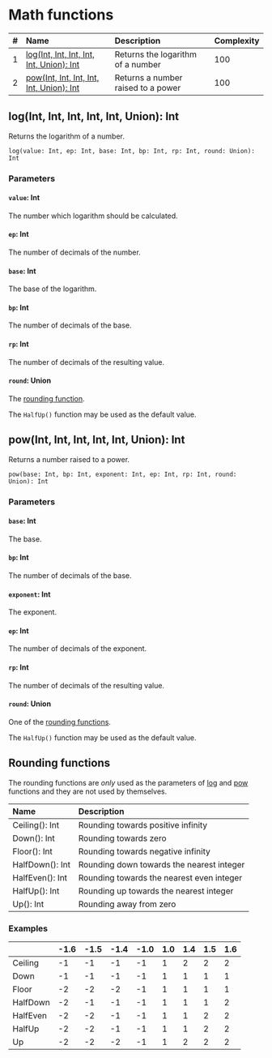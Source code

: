 # Math functions

| # | Name | Description | Complexity |
|:---| :--- | :--- | :--- |
| 1 |[log(Int, Int, Int, Int, Int, Union): Int](#log)| Returns the logarithm of a number | 100 |
| 2 |[pow(Int, Int, Int, Int, Int, Union): Int](#pow) | Returns a number raised to a power| 100 |

## log(Int, Int, Int, Int, Int, Union): Int<a id="log"></a>

Returns the logarithm of a number.

``` ride
log(value: Int, ep: Int, base: Int, bp: Int, rp: Int, round: Union): Int
```

### Parameters

#### `value`: Int

The number which logarithm should be calculated.

#### `ep`: Int

The number of decimals of the number.

#### `base`: Int

The base of the logarithm.

#### `bp`: Int

The number of decimals of the base.

#### `rp`: Int

The number of decimals of the resulting value.

#### `round`: Union

The [rounding function](#rounding-functions).

The `HalfUp()` function may be used as the default value.

## pow(Int, Int, Int, Int, Int, Union): Int<a id="pow"></a>

Returns a number raised to a power.

``` ride
pow(base: Int, bp: Int, exponent: Int, ep: Int, rp: Int, round: Union): Int
```

### Parameters

#### `base`: Int

The base.

#### `bp`: Int

The number of decimals of the base.

#### `exponent`: Int

The exponent.

#### `ep`: Int

The number of decimals of the exponent.

#### `rp`: Int

The number of decimals of the resulting value.

#### `round`: Union

One of the [rounding functions](#rounding-functions).

The `HalfUp()` function may be used as the default value.

## Rounding functions

The rounding functions are _only_ used as the parameters of [log](#log) and [pow](#pow) functions and they are not used by themselves.

|Name | Description |
| :--- | :--- |
| Ceiling(): Int | Rounding towards positive infinity |
| Down(): Int | Rounding towards zero |
| Floor(): Int | Rounding towards negative infinity |
| HalfDown(): Int | Rounding down towards the nearest integer |
| HalfEven(): Int | Rounding towards the nearest even integer |
| HalfUp(): Int   | Rounding up towards the nearest integer   |
| Up(): Int | Rounding away from zero |

### Examples

| | -1.6 | -1.5 | -1.4 | -1.0 | 1.0 | 1.4 | 1.5 | 1.6 |
| :--- | :--- | :--- | :--- | :--- | :--- | :--- | :--- | :--- |
| Ceiling | -1 | -1 | -1 | -1 | 1 | 2 | 2 | 2 |
| Down | -1 | -1 | -1 | -1 | 1 | 1 | 1 | 1 |
| Floor | -2 | -2 | -2 | -1 | 1 | 1 | 1 | 1 |
| HalfDown | -2 | -1 | -1 | -1 | 1 | 1 | 1 | 2 |
| HalfEven | -2 | -2 | -1 | -1 | 1 | 1 | 2 | 2 |
| HalfUp | -2 | -2 | -1 | -1 | 1 | 1 | 2 | 2 |
| Up | -2 | -2 | -2 | -1 | 1 | 2 | 2 | 2 |
